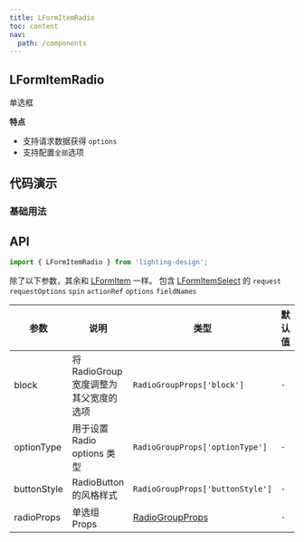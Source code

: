```yaml
---
title: LFormItemRadio
toc: content
nav:
  path: /components
---
```


## LFormItemRadio

单选框

**特点**

- 支持请求数据获得 `options`
- 支持配置`全部`选项

## 代码演示

### 基础用法

<code src='./demos/demo.tsx'></code>

## API

```ts
import { LFormItemRadio } from 'lighting-design';
```

除了以下参数，其余和 [LFormItem](/components/form-item) 一样。
包含 [LFormItemSelect](/components/form-item-select#api) 的 `request` `requestOptions` `spin` `actionRef` `options` `fieldNames`

| 参数        | 说明                                   | 类型                                                           | 默认值 |
| ----------- | -------------------------------------- | -------------------------------------------------------------- | ------ |
| block       | 将 RadioGroup 宽度调整为其父宽度的选项 | `RadioGroupProps['block']`                                     | `-`    |
| optionType  | 用于设置 Radio options 类型            | `RadioGroupProps['optionType']`                                | `-`    |
| buttonStyle | RadioButton 的风格样式                 | `RadioGroupProps['buttonStyle']`                               | `-`    |
| radioProps  | 单选组 Props                           | [RadioGroupProps](https://ant.design/components/radio-cn/#api) | `-`    |
